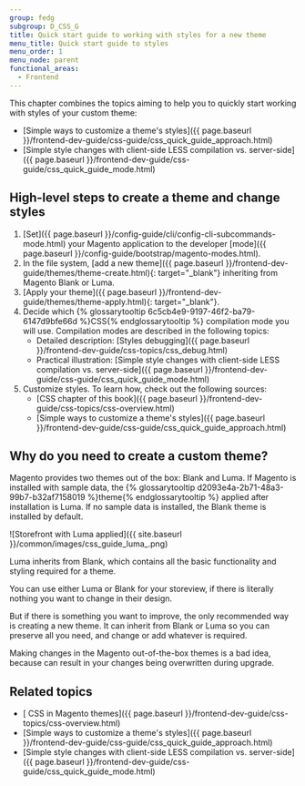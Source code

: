 ```yaml
---
group: fedg
subgroup: D_CSS_G
title: Quick start guide to working with styles for a new theme
menu_title: Quick start guide to styles
menu_order: 1
menu_node: parent
functional_areas:
  - Frontend
---
```


This chapter combines the topics aiming to help you to quickly start working with styles of your custom theme:

- [Simple ways to customize a theme's styles]({{ page.baseurl }}/frontend-dev-guide/css-guide/css_quick_guide_approach.html)
- [Simple style changes with client-side LESS compilation vs. server-side]({{ page.baseurl }}/frontend-dev-guide/css-guide/css_quick_guide_mode.html)

## High-level steps to create a theme and change styles

1. [Set]({{ page.baseurl }}/config-guide/cli/config-cli-subcommands-mode.html) your Magento application to the developer [mode]({{ page.baseurl }}/config-guide/bootstrap/magento-modes.html).
1. In the file system, [add a new theme]({{ page.baseurl }}/frontend-dev-guide/themes/theme-create.html){: target="_blank"} inheriting from Magento Blank or Luma.
3.  [Apply your theme]({{ page.baseurl }}/frontend-dev-guide/themes/theme-apply.html){: target="_blank"}.
2. Decide which {% glossarytooltip 6c5cb4e9-9197-46f2-ba79-6147d9bfe66d %}CSS{% endglossarytooltip %} compilation mode you will use. Compilation modes are described in the following topics:
	- Detailed description: [Styles debugging]({{ page.baseurl }}/frontend-dev-guide/css-topics/css_debug.html)
	- Practical illustration: [Simple style changes with client-side LESS compilation vs. server-side]({{ page.baseurl }}/frontend-dev-guide/css-guide/css_quick_guide_mode.html)
4. Customize styles. To learn how, check out the following sources:
	- [CSS chapter of this book]({{ page.baseurl }}/frontend-dev-guide/css-topics/css-overview.html)
	- [Simple ways to customize a theme's styles]({{ page.baseurl }}/frontend-dev-guide/css-guide/css_quick_guide_approach.html)

## Why do you need to create a custom theme?

Magento provides two themes out of the box: Blank and Luma. If Magento is installed with sample data, the {% glossarytooltip d2093e4a-2b71-48a3-99b7-b32af7158019 %}theme{% endglossarytooltip %} applied after installation is Luma. If no sample data is installed, the Blank theme is installed by default.

![Storefront with Luma applied]({{ site.baseurl }}/common/images/css_guide_luma_.png)

Luma inherits from Blank, which contains all the basic functionality and styling required for a theme.

You can use either Luma or Blank for your storeview, if there is literally nothing you want to change in their design.

But if there is something you want to improve, the only recommended way is creating a new theme. It can inherit from Blank or Luma so you can preserve all you need, and change or add whatever is required.

Making changes in the Magento out-of-the-box themes is a bad idea, because can result in your changes being overwritten during upgrade.

## Related topics

- [ CSS in Magento themes]({{ page.baseurl }}/frontend-dev-guide/css-topics/css-overview.html)
- [Simple ways to customize a theme's styles]({{ page.baseurl }}/frontend-dev-guide/css-guide/css_quick_guide_approach.html)
- [Simple style changes with client-side LESS compilation vs. server-side]({{ page.baseurl }}/frontend-dev-guide/css-guide/css_quick_guide_mode.html)
